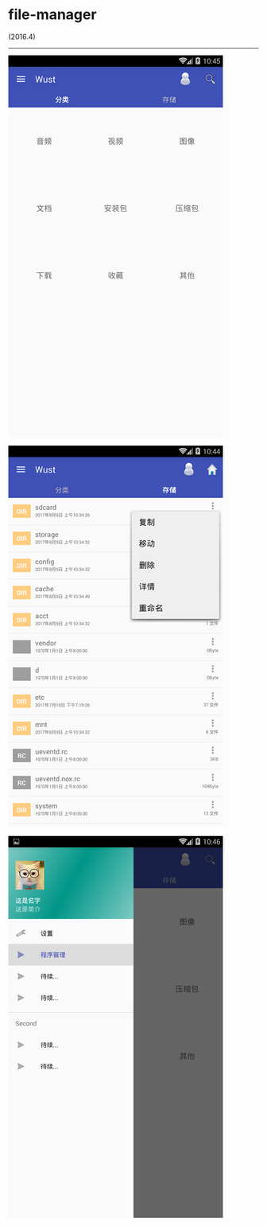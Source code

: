 # file-manager

(2016.4)

<hr/>

![home1.png](./assets/home1.png)

![home1.png](./assets/home2.png)

![home1.png](./assets/side.png)

